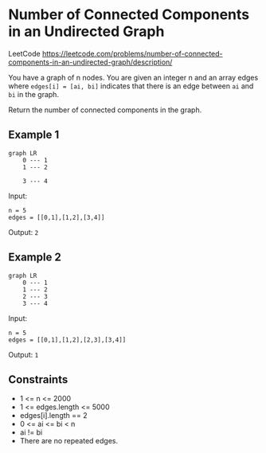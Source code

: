 # Number of Connected Components in an Undirected Graph

LeetCode https://leetcode.com/problems/number-of-connected-components-in-an-undirected-graph/description/

You have a graph of n nodes. You are given an integer n and an array edges where `edges[i] = [ai, bi]` indicates that
there is an edge between `ai` and `bi` in the graph.

Return the number of connected components in the graph.

## Example 1

```mermaid
graph LR
    0 --- 1
    1 --- 2
    
    3 --- 4
```

Input:
```
n = 5
edges = [[0,1],[1,2],[3,4]]
```
Output: `2`

## Example 2

```mermaid
graph LR
    0 --- 1
    1 --- 2
    2 --- 3
    3 --- 4
```

Input:
```
n = 5
edges = [[0,1],[1,2],[2,3],[3,4]]
```

Output: `1`

## Constraints

* 1 <= n <= 2000
* 1 <= edges.length <= 5000
* edges[i].length == 2
* 0 <= ai <= bi < n
* ai != bi
* There are no repeated edges.
